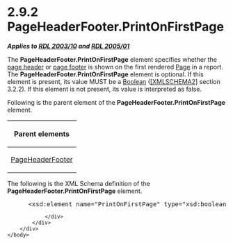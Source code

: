 <html dir="LTR" xmlns:mshelp="http://msdn.microsoft.com/mshelp" xmlns:ddue="http://ddue.schemas.microsoft.com/authoring/2003/5" xmlns:xlink="http://www.w3.org/1999/xlink" xmlns:tool="http://www.microsoft.com/tooltip">
    <head>
        <meta http-equiv="Content-Type" content="text/html; CHARSET=utf-8"></meta>
        <meta name="save" content="history"></meta>
        <title>2.9.2 PageHeaderFooter.PrintOnFirstPage</title>
        <xml>
            <mshelp:toctitle title="2.9.2 PageHeaderFooter.PrintOnFirstPage"></mshelp:toctitle>
            <mshelp:rltitle title="[MS-RDL]: PageHeaderFooter.PrintOnFirstPage"></mshelp:rltitle>
            <mshelp:keyword index="A" term="38b54e20-51b5-423c-ae5e-df1cb3692546"></mshelp:keyword>
            <mshelp:attr name="DCSext.ContentType" value="open specification"></mshelp:attr>
            <mshelp:attr name="AssetID" value="38b54e20-51b5-423c-ae5e-df1cb3692546"></mshelp:attr>
            <mshelp:attr name="TopicType" value="kbRef"></mshelp:attr>
            <mshelp:attr name="DCSext.Title" value="[MS-RDL]: PageHeaderFooter.PrintOnFirstPage" />
        </xml>
    </head>
    <body>
        <div id="header">
            <h1 class="heading">2.9.2 PageHeaderFooter.PrintOnFirstPage</h1>
        </div>
        <div id="mainSection">
            <div id="mainBody">
                <div id="allHistory" class="saveHistory"></div>
                <div id="sectionSection0" class="section" name="collapseableSection">
                    

<p><b><i>Applies to </i></b><a href="a7e2ad00-07c8-4f6d-80ab-3ad55df7b233.md"><b><i>RDL 2003/10</i></b></a><b>
<i>and </i></b><a href="3ebe2912-4958-4832-b391-cad1f5e13338.md"><b><i>RDL 2005/01</i></b></a></p>

<p>The <b>PageHeaderFooter.PrintOnFirstPage</b> element
specifies whether the <a href="b2482b3f-74ab-4ca8-a9e5-c07955011743.md#gt_a73b2d47-4b68-452a-ad1b-07d4969f0de9">page
header</a> or <a href="b2482b3f-74ab-4ca8-a9e5-c07955011743.md#gt_dac27eb1-8ce6-4312-94ca-0e9566fe9046">page footer</a>
is shown on the first rendered <a href="b5e525d5-00d6-4e1a-8813-55f327da6b4c.md">Page</a> in a report. The <b>PageHeaderFooter.PrintOnFirstPage</b>
element is optional. If this element is present, its value MUST be a <a href="4802fa14-3619-43fa-9898-3acab160a24c.md">Boolean</a> (<a href="https://go.microsoft.com/fwlink/?LinkId=90610">[XMLSCHEMA2]</a> section
3.2.2). If this element is not present, its value is interpreted as false.</p>

<p>Following is the parent element of the <b>PageHeaderFooter.PrintOnFirstPage</b>
element.</p>

<table>
 <thead>
  <tr>
   <th>
   <p>Parent elements</p>
   </th>
  </tr>
 </thead>
 <tr>
  <td>
  <p><a href="ddc35223-1cb6-4136-823b-e72a3d12e1f9.md">PageHeaderFooter</a></p>
  </td>
 </tr>
</table>

<p>The following is the XML Schema definition of the <b>PageHeaderFooter.PrintOnFirstPage</b>
element.</p>

<dl>
<dd>
<div><pre> &lt;xsd:element name=&quot;PrintOnFirstPage&quot; type=&quot;xsd:boolean&quot; minOccurs=&quot;0&quot; /&gt;
</pre></div>
</dd></dl>


                </div>
            </div>
        </div>
    </body>
</html>